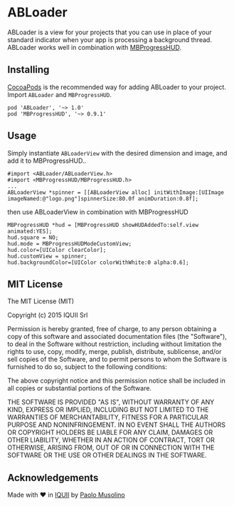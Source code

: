ABLoader
============

ABLoader is a view for your projects that you can use in place of your standard indicator when your app is processing a background thread. ABLoader works well in combination with [MBProgressHUD](https://github.com/jdg/MBProgressHUD).

Installing
----------

[CocoaPods](http://cocoapods.org/) is the recommended way for adding ABLoader to your project. Import `ABLoader` and `MBProgressHUD`.

    pod 'ABLoader', '~> 1.0'
    pod 'MBProgressHUD', '~> 0.9.1'
	

Usage
-----

Simply instantiate `ABLoaderView` with the desired dimension and image, and add it to MBProgressHUD..

    #import <ABLoader/ABLoaderView.h>
    #import <MBProgressHUD/MBProgressHUD.h>
    ...
    ABLoaderView *spinner = [[ABLoaderView alloc] initWithImage:[UIImage imageNamed:@"logo.png"]spinnerSize:80.0f animDuration:0.8f];

then use ABLoaderView in combination with MBProgressHUD

	MBProgressHUD *hud = [MBProgressHUD showHUDAddedTo:self.view animated:YES];
	hud.square = NO;
	hud.mode = MBProgressHUDModeCustomView;
	hud.color=[UIColor clearColor];
	hud.customView = spinner;
	hud.backgroundColor=[UIColor colorWithWhite:0 alpha:0.6];


MIT License
----------------
The MIT License (MIT)

Copyright (c) 2015 IQUII Srl

Permission is hereby granted, free of charge, to any person obtaining a copy
of this software and associated documentation files (the "Software"), to deal
in the Software without restriction, including without limitation the rights
to use, copy, modify, merge, publish, distribute, sublicense, and/or sell
copies of the Software, and to permit persons to whom the Software is
furnished to do so, subject to the following conditions:

The above copyright notice and this permission notice shall be included in
all copies or substantial portions of the Software.

THE SOFTWARE IS PROVIDED "AS IS", WITHOUT WARRANTY OF ANY KIND, EXPRESS OR
IMPLIED, INCLUDING BUT NOT LIMITED TO THE WARRANTIES OF MERCHANTABILITY,
FITNESS FOR A PARTICULAR PURPOSE AND NONINFRINGEMENT. IN NO EVENT SHALL THE
AUTHORS OR COPYRIGHT HOLDERS BE LIABLE FOR ANY CLAIM, DAMAGES OR OTHER
LIABILITY, WHETHER IN AN ACTION OF CONTRACT, TORT OR OTHERWISE, ARISING FROM,
OUT OF OR IN CONNECTION WITH THE SOFTWARE OR THE USE OR OTHER DEALINGS IN
THE SOFTWARE.





Acknowledgements
----------------

Made with ❤️ in [IQUII](http://www.iquii.com) by [Paolo Musolino](https://github.com/Codeido)